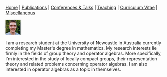[Home](https://max-carter-math.github.io/home/) | [Publications](./publications.html) | [Conferences & Talks](./conf_talks.html) | [Teaching](./teaching.html) | [Curriculum Vitae](./CV.pdf) | [Miscellaneous](./other.html)

<img src="./Headshot.jpeg" width="48">

I am a research student at the University of Newcastle in Australia currently completing my Master's degree in mathematics. My research interests lie firmly in the fields of group theory and operator algebras. More specifically, I'm interested in the study of locally compact groups, their representation theory and related problems concerning operator algebras. I am also interested in operator algebras as a topic in themselves.



